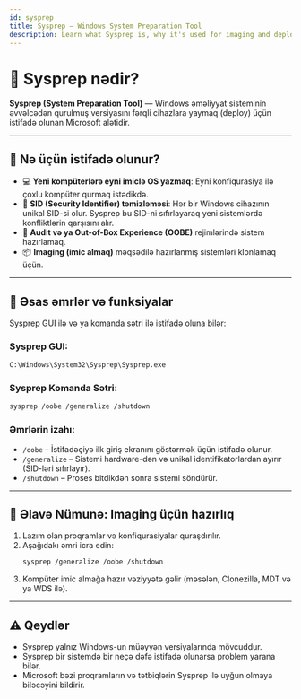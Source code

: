 ```yaml
---
id: sysprep
title: Sysprep – Windows System Preparation Tool
description: Learn what Sysprep is, why it's used for imaging and deployment, and how to generalize Windows installations.
---
```



# 🧰 Sysprep nədir?

**Sysprep (System Preparation Tool)** — Windows əməliyyat sisteminin əvvəlcədən qurulmuş versiyasını fərqli cihazlara yaymaq (deploy) üçün istifadə olunan Microsoft alətidir.

---

## 🎯 Nə üçün istifadə olunur?

- 💻 **Yeni kompüterlərə eyni imiclə OS yazmaq**: Eyni konfiqurasiya ilə çoxlu kompüter qurmaq istədikdə.
- 🧹 **SID (Security Identifier) təmizləməsi**: Hər bir Windows cihazının unikal SID-si olur. Sysprep bu SID-ni sıfırlayaraq yeni sistemlərdə konfliktlərin qarşısını alır.
- 🧰 **Audit və ya Out-of-Box Experience (OOBE)** rejimlərində sistem hazırlamaq.
- 📦 **Imaging (imic almaq)** məqsədilə hazırlanmış sistemləri klonlamaq üçün.

---

## 🔧 Əsas əmrlər və funksiyalar

Sysprep GUI ilə və ya komanda sətri ilə istifadə oluna bilər:

### Sysprep GUI:
```bash
C:\Windows\System32\Sysprep\Sysprep.exe
```

### Sysprep Komanda Sətri:
```bash
sysprep /oobe /generalize /shutdown
```

### Əmrlərin izahı:
- `/oobe` – İstifadəçiyə ilk giriş ekranını göstərmək üçün istifadə olunur.
- `/generalize` – Sistemi hardware-dən və unikal identifikatorlardan ayırır (SID-ləri sıfırlayır).
- `/shutdown` – Proses bitdikdən sonra sistemi söndürür.

---

## 📝 Əlavə Nümunə: Imaging üçün hazırlıq

1. Lazım olan proqramlar və konfiqurasiyalar quraşdırılır.
2. Aşağıdakı əmri icra edin:
   ```bash
   sysprep /generalize /oobe /shutdown
   ```
3. Kompüter imic almağa hazır vəziyyətə gəlir (məsələn, Clonezilla, MDT və ya WDS ilə).

---

## ⚠️ Qeydlər

- Sysprep yalnız Windows-un müəyyən versiyalarında mövcuddur.
- Sysprep bir sistemdə bir neçə dəfə istifadə olunarsa problem yarana bilər.
- Microsoft bəzi proqramların və tətbiqlərin Sysprep ilə uyğun olmaya biləcəyini bildirir.